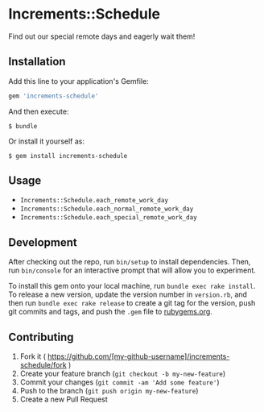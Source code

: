 # Increments::Schedule

Find out our special remote days and eagerly wait them!

## Installation

Add this line to your application's Gemfile:

```ruby
gem 'increments-schedule'
```

And then execute:

    $ bundle

Or install it yourself as:

    $ gem install increments-schedule

## Usage

* `Increments::Schedule.each_remote_work_day`
* `Increments::Schedule.each_normal_remote_work_day`
* `Increments::Schedule.each_special_remote_work_day`

## Development

After checking out the repo, run `bin/setup` to install dependencies. Then, run `bin/console` for an interactive prompt that will allow you to experiment.

To install this gem onto your local machine, run `bundle exec rake install`. To release a new version, update the version number in `version.rb`, and then run `bundle exec rake release` to create a git tag for the version, push git commits and tags, and push the `.gem` file to [rubygems.org](https://rubygems.org).

## Contributing

1. Fork it ( https://github.com/[my-github-username]/increments-schedule/fork )
2. Create your feature branch (`git checkout -b my-new-feature`)
3. Commit your changes (`git commit -am 'Add some feature'`)
4. Push to the branch (`git push origin my-new-feature`)
5. Create a new Pull Request
